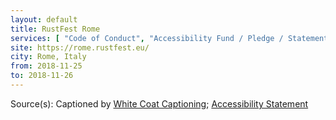 ```yaml
---
layout: default
title: RustFest Rome
services: [ "Code of Conduct", "Accessibility Fund / Pledge / Statement", "Live Captioning", "Diversity Tickets", "Financial Aid / Scholarships", "Mobility Access", "Restrooms: All-Gender / Gender-Neutral", "Quiet/Rest Area", "Dietary Accommodation" ]
site: https://rome.rustfest.eu/
city: Rome, Italy
from: 2018-11-25
to: 2018-11-26
---
```


Source(s): Captioned by [White Coat Captioning](http://www.whitecoatcaptioning.com/); [Accessibility Statement](https://rome.rustfest.eu/accessibility/)